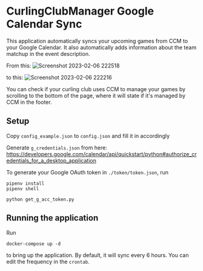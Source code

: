 # CurlingClubManager Google Calendar Sync
This application automatically syncs your upcoming games from CCM to your Google Calendar. It also automatically adds information about the team matchup in the event description.

From this:
![Screenshot 2023-02-06 222518](https://user-images.githubusercontent.com/16067442/217140945-ae710c3d-4f28-4494-b2ce-372e75f20879.png)

to this:
![Screenshot 2023-02-06 222216](https://user-images.githubusercontent.com/16067442/217140952-1eac9201-349c-4f6c-8171-6bb3740379e0.png)

You can check if your curling club uses CCM to manage your games by scrolling to the bottom of the page, where it will state if it's managed by CCM in the footer.

## Setup

Copy `config_example.json` to `config.json` and fill it in accordingly

Generate `g_credentials.json` from here:
https://developers.google.com/calendar/api/quickstart/python#authorize_credentials_for_a_desktop_application

To generate your Google OAuth token in `./token/token.json`, run
```
pipenv install
pipenv shell

python get_g_acc_token.py
```

## Running the application
Run
```
docker-compose up -d
```
to bring up the application. By default, it will sync every 6 hours. You can edit the frequency in the `crontab`.
